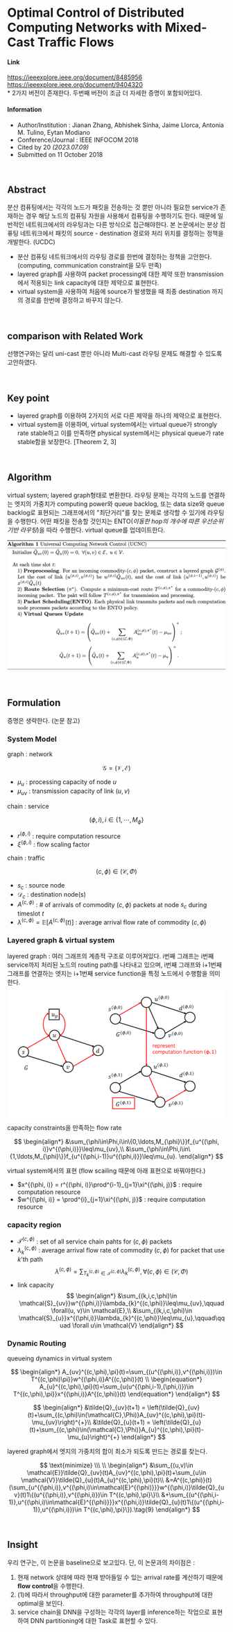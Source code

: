 # Optimal Control of Distributed Computing Networks with Mixed-Cast Traffic Flows

#### Link

https://ieeexplore.ieee.org/document/8485956
https://ieeexplore.ieee.org/document/9404320  
\* 2가지 버전이 존재한다. 두번째 버전이 조금 더 자세한 증명이 포함되어있다.

#### Information

- Author/Institution : Jianan Zhang, Abhishek Sinha, Jaime Llorca, Antonia M. Tulino, Eytan Modiano
- Conference/Journal : IEEE INFOCOM 2018
- Cited by 20 _(2023.07.09)_
- Submitted on 11 October 2018

<br>

## Abstract

분산 컴퓨팅에서는 각각의 노드가 패킷을 전송하는 것 뿐만 아니라 필요한 service가 존재하는 경우 해당 노드의 컴퓨팅 자원을 사용해서 컴퓨팅을 수행하기도 한다. 때문에 일반적인 네트워크에서의 라우팅과는 다른 방식으로 접근해야한다. 본 논문에서는 분상 컴퓨팅 네트워크에서 패킷의 source - destination 경로와 처리 위치를 결정하는 정책을 개발한다. (UCDC)

- 분산 컴퓨팅 네트워크에서의 라우팅 경로를 한번에 결정하는 정책을 고안한다. (computing, communication constraint을 모두 만족)
- layered graph를 사용하여 packet processing에 대한 제약 또한 transmission에서 적용되는 link capacity에 대한 제약으로 표현한다.
- virtual system을 사용하여 처음에 source가 발생했을 때 최종 destination 까지의 경로를 한번에 결정하고 바꾸지 않는다.

<br>

## comparison with Related Work

선행연구와는 달리 uni-cast 뿐만 아니라 Multi-cast 라우팅 문제도 해결할 수 있도록 고안하였다.

<br>

## Key point

- layered graph를 이용하여 2가지의 서로 다른 제약을 하나의 제약으로 표현한다.
- virtual system을 이용하며, virtual system에서는 virtual queue가 strongly rate stable하고 이를 만족하면 physical system에서는 physical queue가 rate stable함을 보장한다. [Theorem 2, 3]

<br>

## Algorithm

virtual system; layered graph형태로 변환한다. 라우팅 문제는 각각의 노드를 연결하는 엣지의 가중치가 computing power와 queue backlog, 또는 data size와 queue backlog로 표현되는 그래프에서의 "최단거리"를 찾는 문제로 생각할 수 있기에 라우팅을 수행한다. 어떤 패킷을 전송할 것인지는 ENTO(_이동한 hop의 개수에 따른 우선순위 기반 라우팅_)을 따라 수행한다. virtual queue를 업데이트한다.

![](../image/1.png)

<br>

## Formulation

증명은 생략한다. (논문 참고)

### System Model

graph : network

$$
\mathcal G = (\mathcal V, \mathcal E)
$$

- $\mu_u$ : processing capacity of node $u$
- $\mu_{uv}$ : transmission capacity of link $(u,v)$

chain : service

$$
(\phi, i), i \in \{1, \cdots, M_\phi\}
$$

- $r^{(\phi, i)}$ : require computation resource
- $\xi^{(\phi, i)}$ : flow scaling factor

chain : traffic

$$
(c, \phi) \in (\mathcal C, \Phi)
$$

- $s_c$ : source node
- $\mathcal D_c$ : destination node(s)
- $A^{(c,\phi)}$ : \# of arrivals of commodity $(c, \phi)$ packets at node $s_c$ during timeslot $t$
- $\lambda^{(c, \phi)} = \mathbb E[A^{(c, \phi)}(t)]$ : average arrival flow rate of commodity $(c,\phi)$

### Layered graph & virtual system

layered graph :
여러 그래프의 계층적 구조로 이루어져있다. i번째 그래프는 i번째 service까지 처리된 노드의 routing path를 나타내고 있으며, i번째 그래프와 i+1번째 그래프를 연결하는 엣지는 i+1번째 service function을 특정 노드에서 수행함을 의미한다.
![](../image/2.png)
capacity constraints을 만족하는 flow rate

$$
\begin{align*} &\sum_{\phi\in\Phi,i\in\{0,\ldots,M_{\phi}\}}f_{u^{(\phi, i)}v^{(\phi,i)}}\leq\mu_{uv},\\ &\sum_{\phi\in\Phi,i\in\{1,\ldots,M_{\phi}\}}f_{u^{(\phi,i-1)}u^{(\phi,i)}}\leq\mu_{u}. \end{align*}
$$

virtual system에서의 표현 (flow scailing 때문에 아래 표현으로 바꿔야한다.)

- $x^{(\phi, i)} = r^{(\phi, i)}\prod^{i-1}_{j=1}\xi^{(\phi, j)}$ : require computation resource
- $w^{(\phi, i)} = \prod^{i}_{j=1}\xi^{(\phi, j)}$ : require computation resource

### capacity region

- $\mathcal T^{(c,\phi)}$ : set of all service chain pahts for $(c,\phi)$ packets
- $\lambda^{(c, \phi)}_k$ : average arrival flow rate of commodity $(c,\phi)$ for packet that use $k$'th path
  $$
  \begin{equation*} \lambda^{(c,\phi)}=\sum_{T_{k}^{(c,\phi)}\in \mathcal{T}^{(c,\phi)}}\lambda_{k}^{(c,\phi)},\forall(c,\phi)\in(\mathcal{C},\Phi) \end{equation*}
  $$
- link capacity
  $$
  \begin{align*} &\sum_{(k,i,c,\phi)\in \mathcal{S}_{uv}}w^{(\phi,i)}\lambda_{k}^{(c,\phi)}\leq\mu_{uv},\qquad \forall(u, v)\in \mathcal{E},\\ &\sum_{(k,i,c,\phi)\in \mathcal{S}_{u}}x^{(\phi,i)}\lambda_{k}^{(c,\phi)}\leq\mu_{u},\qquad\qquad \forall u\in \mathcal{V} \end{align*}
  $$

### Dynamic Routing

queueing dynamics in virtual system

$$
\begin{align*} A_{uv}^{(c,\phi),\pi}(t)=\sum_{(u^{(\phi,i)},v^{(\phi,i)})\in T^{(c,\phi)\pi}}w^{(\phi,i)}A^{(c,\phi)}(t) \\ \begin{equation*} A_{u}^{(c,\phi),\pi}(t)=\sum_{u(u^{(\phi,i-1),(\phi,i)})\in T^{(c,\phi),\pi}}x^{(\phi,i)}A^{(c,\phi)}(t) \end{equation*} \end{align*}
$$

$$
\begin{align*} &\tilde{Q}_{uv}(t+1) = \left(\tilde{Q}_{uv}(t)+\sum_{(c,\phi)\in(\mathcal{C},\Phi)}A_{uv}^{(c,\phi),\pi}(t)-\mu_{uv}\right)^{+}\\ &\tilde{Q}_{u}(t+1) = \left(\tilde{Q}_{u}(t)+\sum_{(c,\phi)\in(\mathcal{C},\Phi)}A_{u}^{(c,\phi),\pi}(t)-\mu_{u}\right)^{+} \end{align*}
$$

layered graph에서 엣지의 가중치의 합이 최소가 되도록 만드는 경로를 찾는다.

$$
\text{minimize} \\\ \\
\begin{align*} &\sum_{(u,v)\in \mathcal{E}}\tilde{Q}_{uv}(t)A_{uv}^{(c,\phi),\pi}(t)+\sum_{u\in \mathcal{V}}\tilde{Q}_{u}(t)A_{u}^{(c,\phi),\pi}(t)\\ &=A^{(c,\phi)}(t)(\sum_{u^{(\phi,i)},v^{(\phi,i)\in\mathcal{E}^{(\phi)}}}w^{(\phi,i)}\tilde{Q}_{uv}(t)1\{(u^{(\phi,i)},v^{(\phi,i)})\in T^{(c,\phi),\pi}\}\\ &+\sum_{(u^{(\phi,i-1)},u^{(\phi,i)\in\mathcal{E}^{(\phi)}}}x^{(\phi,i)}\tilde{Q}_{u}(t)1\{(u^{(\phi,i-1)},u^{(\phi,i)})\in T^{(c,\phi),\pi}\}).\tag{9} \end{align*}
$$

<br>

## Insight

우리 연구는, 이 논문을 baseline으로 보고있다. 단, 이 논문과의 차이점은 :

1. 현재 network 상태에 따라 현재 받아들일 수 있는 arrival rate를 계산하기 때문에 **flow control**을 수행한다.
2. (1)에 따라서 throughput에 대한 parameter를 추가하여 throughput에 대한 optimal을 보인다.
3. service chain을 DNN을 구성하는 각각의 layer를 inference하는 작업으로 표현하여 DNN partitioning에 대한 Task로 표현할 수 있다.
